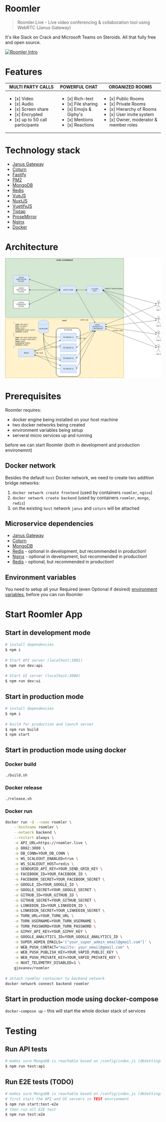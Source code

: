 # Roomler

> Roomler.Live - Live video conferencing & collaboration tool using WebRTC (Janus Gateway)

It's like Slack on Crack and Microsoft Teams on Steroids.
All that fully free and open source. 


[![Roomler Intro](https://img.youtube.com/vi/lzHeRwVDfPQ/0.jpg)](https://www.youtube.com/watch?v=lzHeRwVDfPQ)

# Features

| MULTI PARTY CALLS       | POWERFUL CHAT           | ORGANIZED ROOMS         |
|-------------------------|-------------------------|-------------------------|
| <ul><li>[x] Video</li><li>[x] Audio</li><li>[x] Screen share</li><li>[x] Encrypted</li><li>[x] up to 50 call participants</li></ul> | <ul><li>[x] Rich-text</li><li>[x] File sharing</li><li>[x] Emojis & Giphy's</li><li>[x] Mentions</li><li>[x] Reactions</li></ul> | <ul><li>[x] Public Rooms</li><li>[x] Private Rooms</li><li>[x] Hierarchy of Rooms</li><li>[x] User invite system</li><li>[x] Owner, moderator & member roles</li></ul> |

# Technology stack
- [Janus Gateway](https://github.com/meetecho/janus-gateway)
- [Coturn](https://github.com/coturn/coturn)
- [Fastify](https://github.com/fastify/fastify)
- [PM2](https://github.com/Unitech/pm2)
- [MongoDB](https://github.com/mongodb/mongo)
- [Redis](https://github.com/antirez/redis)
- [VueJS](https://github.com/vuejs/vue)
- [NuxtJS](https://github.com/nuxt/nuxt.js/)    
- [VuetifyJS](https://github.com/vuetifyjs/vuetify)
- [Tiptap](https://github.com/ueberdosis/tiptap)
- [ProseMirror](https://github.com/ProseMirror/prosemirror)
- [Nginx](https://github.com/nginx/nginx)
- [Docker](https://github.com/docker)

# Architecture
![Architecture](./ui/static/architecture.png)

# Prerequisites

Roomler requires:
- docker engine being installed on your host machine
- two docker networks being created
- environment variables being setup
- serveral micro services up and running

before we can start Roomler (both in development and production environemnt)

## Docker network
Besides the default `host` Docker network, we need to create two addition bridge networks:
1. `docker network create frontend` (used by containers `roomler`, `nginx`)
2. `docker network create backend` (used by containers `roomler`, `mongo`, `redis`)
3. on the existing `host` network `janus` and `coturn` will be attached

## Microservice dependencies
- [Janus Gateway](./docs/deps-janus.md)
- [Coturn](./docs/deps-coturn.md)
- [MongoDB](./docs/deps-mongo.md)
- [Redis](./docs/deps-redis.md) - optional in development, but recommended in production!
- [Nginx](./docs/deps-nginx.md) - optional in development, but recommended in production!
- [Redis](./docs/deps-redis.md) - optional, but recommended in production!

## Environment variables
You need to setup all your Required (even Optional if desired) [environment variables]((./docs/envs.md)), before you can run Roomler

# Start Roomler App

## Start in development mode

``` bash
# install dependencies
$ npm i

# Start API server (localhost:3001)
$ npm run dev:api

# Start UI server (localhost:3000)
$ npm run dev:ui
```

## Start in production mode

``` bash
# install dependencies
$ npm i

# build for production and launch server
$ npm run build
$ npm start
```

## Start in production mode using docker

### Docker build
`./build.sh`

### Docker release
`./release.sh`


### Docker run
``` bash
docker run -d --name roomler \
    --hostname roomler \
    --network backend \
    --restart always \
    -e API_URL=https://roomler.live \
    -p 8082:3000 \
    -e DB_CONN=YOUR_DB_CONN \
    -e WS_SCALEOUT_ENABLED=true \
    -e WS_SCALEOUT_HOST=redis \
    -e SENDGRID_API_KEY=YOUR_SEND_GRID_KEY \
    -e FACEBOOK_ID=YOUR_FACEBOOK_ID \
    -e FACEBOOK_SECRET=YOUR_FACEBOOK_SECRET \
    -e GOOGLE_ID=YOUR_GOOGLE_ID \
    -e GOOGLE_SECRET=YOUR_GOOGLE_SECRET \
    -e GITHUB_ID=YOUR_GITHUB_ID \
    -e GITHUB_SECRET=YOUR_GITHUB_SECRET \
    -e LINKEDIN_ID=YOUR_LINKEDIN_ID \
    -e LINKEDIN_SECRET=YOUR_LINKEDIN_SECRET \
    -e TURN_URL=YOUR_TURN_URL \
    -e TURN_USERNAME=YOUR_TURN_USERNAME \
    -e TURN_PASSWORD=YOUR_TURN_PASSWORD \
    -e GIPHY_API_KEY=YOUR_GIPHY_KEY \
    -e GOOGLE_ANALYTICS_ID=YOUR_GOOGLE_ANALYTICS_ID \
    -e SUPER_ADMIN_EMAILS='["your_super_admin_email@gmail.com"]' \
    -e WEB_PUSH_CONTACT="mailto: your_email@gmail.com" \
    -e WEB_PUSH_PUBLISH_KEY=YOUR_VAPID_PUBLIC_KEY \
    -e WEB_PUSH_PRIVATE_KEY=YOUR_VAPID_PRIVATE_KEY \
    -e NUXT_TELEMETRY_DISABLED=1 \
    gjovanov/roomler

# attach roomler container to backend network
docker network connect backend roomler
```

## Start in production mode using docker-compose
`docker-compose up` - this will start the whole docker stack of services


# Testing
## Run API tests

``` bash
# makes sure MongoDB is reachable based on /config/index.js (dbSettings)
$ npm run test:api
```

## Run E2E tests (TODO)

``` bash
# makes sure MongoDB is reachable based on /config/index.js (dbSettings)
# first start the API and UI servers in TEST envrionment
$ npm run start:test-e2e
# then run all E2E test
$ npm run test:e2e

```
